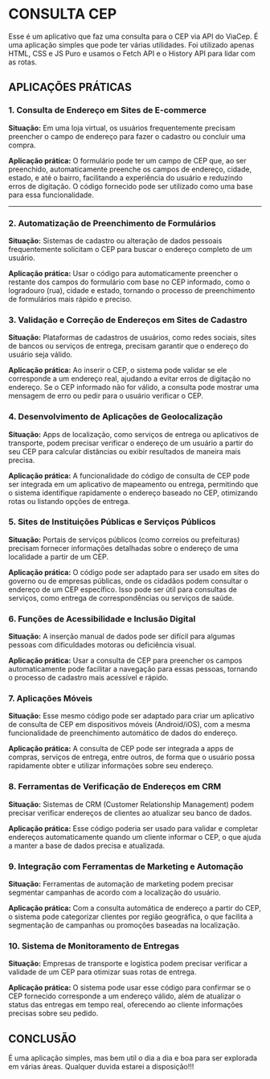# CONSULTA CEP

Esse é um aplicativo que faz uma consulta para o CEP via API do ViaCep. É uma aplicação simples que pode ter várias utilidades. Foi utilizado apenas HTML, CSS e JS Puro e usamos o Fetch API e o History API para lidar com as rotas. 


## APLICAÇÕES PRÁTICAS

### 1. Consulta de Endereço em Sites de E-commerce
**Situação:** Em uma loja virtual, os usuários frequentemente precisam preencher o campo de endereço para fazer o cadastro ou concluir uma compra.

**Aplicação prática:** O formulário pode ter um campo de CEP que, ao ser preenchido, automaticamente preenche os campos de endereço, cidade, estado, e até o bairro, facilitando a experiência do usuário e reduzindo erros de digitação. O código fornecido pode ser utilizado como uma base para essa funcionalidade.<hr></hr>

### 2. Automatização de Preenchimento de Formulários
**Situação:** Sistemas de cadastro ou alteração de dados pessoais frequentemente solicitam o CEP para buscar o endereço completo de um usuário.

**Aplicação prática:** Usar o código para automaticamente preencher o restante dos campos do formulário com base no CEP informado, como o logradouro (rua), cidade e estado, tornando o processo de preenchimento de formulários mais rápido e preciso.

### 3. Validação e Correção de Endereços em Sites de Cadastro
**Situação:** Plataformas de cadastros de usuários, como redes sociais, sites de bancos ou serviços de entrega, precisam garantir que o endereço do usuário seja válido.

**Aplicação prática:** Ao inserir o CEP, o sistema pode validar se ele corresponde a um endereço real, ajudando a evitar erros de digitação no endereço. Se o CEP informado não for válido, a consulta pode mostrar uma mensagem de erro ou pedir para o usuário verificar o CEP.

### 4. Desenvolvimento de Aplicações de Geolocalização
**Situação:** Apps de localização, como serviços de entrega ou aplicativos de transporte, podem precisar verificar o endereço de um usuário a partir do seu CEP para calcular distâncias ou exibir resultados de maneira mais precisa.

**Aplicação prática:** A funcionalidade do código de consulta de CEP pode ser integrada em um aplicativo de mapeamento ou entrega, permitindo que o sistema identifique rapidamente o endereço baseado no CEP, otimizando rotas ou listando opções de entrega.

### 5. Sites de Instituições Públicas e Serviços Públicos
**Situação:** Portais de serviços públicos (como correios ou prefeituras) precisam fornecer informações detalhadas sobre o endereço de uma localidade a partir de um CEP.

**Aplicação prática:** O código pode ser adaptado para ser usado em sites do governo ou de empresas públicas, onde os cidadãos podem consultar o endereço de um CEP específico. Isso pode ser útil para consultas de serviços, como entrega de correspondências ou serviços de saúde.

### 6. Funções de Acessibilidade e Inclusão Digital
**Situação:** A inserção manual de dados pode ser difícil para algumas pessoas com dificuldades motoras ou deficiência visual.

**Aplicação prática:** Usar a consulta de CEP para preencher os campos automaticamente pode facilitar a navegação para essas pessoas, tornando o processo de cadastro mais acessível e rápido.

### 7. Aplicações Móveis
**Situação:** Esse mesmo código pode ser adaptado para criar um aplicativo de consulta de CEP em dispositivos móveis (Android/iOS), com a mesma funcionalidade de preenchimento automático de dados do endereço.

**Aplicação prática:** A consulta de CEP pode ser integrada a apps de compras, serviços de entrega, entre outros, de forma que o usuário possa rapidamente obter e utilizar informações sobre seu endereço.

### 8. Ferramentas de Verificação de Endereços em CRM
**Situação:** Sistemas de CRM (Customer Relationship Management) podem precisar verificar endereços de clientes ao atualizar seu banco de dados.

**Aplicação prática:** Esse código poderia ser usado para validar e completar endereços automaticamente quando um cliente informar o CEP, o que ajuda a manter a base de dados precisa e atualizada.

### 9. Integração com Ferramentas de Marketing e Automação
**Situação:** Ferramentas de automação de marketing podem precisar segmentar campanhas de acordo com a localização do usuário.

**Aplicação prática:** Com a consulta automática de endereço a partir do CEP, o sistema pode categorizar clientes por região geográfica, o que facilita a segmentação de campanhas ou promoções baseadas na localização.

### 10. Sistema de Monitoramento de Entregas
**Situação:** Empresas de transporte e logística podem precisar verificar a validade de um CEP para otimizar suas rotas de entrega.

**Aplicação prática:** O sistema pode usar esse código para confirmar se o CEP fornecido corresponde a um endereço válido, além de atualizar o status das entregas em tempo real, oferecendo ao cliente informações precisas sobre seu pedido.


## CONCLUSÃO

É uma aplicação simples, mas bem util o dia a dia e boa para ser explorada em várias áreas. Qualquer duvida estarei a disposição!!!
